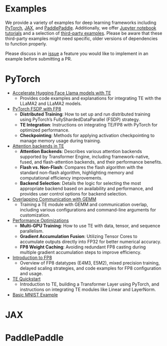 # Examples

We provide a variety of examples for deep learning frameworks including [PyTorch](https://github.com/huggingface/transformers/tree/main/examples/pytorch), [JAX](https://jax.readthedocs.io/en/latest/), and [PaddlePaddle](https://github.com/PaddlePaddle/Paddle). 
Additionally, we offer [Jupyter notebook tutorials](https://github.com/NVIDIA/TransformerEngine/tree/main/docs/examples) and a selection of [third-party examples](). Please be aware that these third-party examples might need specific, older versions of dependencies to function properly.

Please discuss in an [issue](https://github.com/NVIDIA/TransformerEngine/issues) a feature you would like to implement in an example before submitting a PR.

# PyTorch

- [Accelerate Hugging Face Llama models with TE](https://github.com/NVIDIA/TransformerEngine/blob/main/docs/examples/te_llama/tutorial_accelerate_hf_llama_with_te.ipynb)
  - Provides code examples and explanations for integrating TE with the LLaMA2 and LLaMA2 models.
- [PyTorch FSDP with FP8](https://github.com/NVIDIA/TransformerEngine/tree/main/examples/pytorch/fsdp)
  - **Distributed Training**: How to set up and run distributed training using PyTorch’s FullyShardedDataParallel (FSDP) strategy.
  - **TE Integration**: Instructions on integrating TE/FP8 with PyTorch for optimized performance.
  - **Checkpointing**: Methods for applying activation checkpointing to manage memory usage during training.
- [Attention backends in TE](https://github.com/NVIDIA/TransformerEngine/blob/main/docs/examples/attention/attention.ipynb)
  - **Attention Backends**: Describes various attention backends supported by Transformer Engine, including framework-native, fused, and flash-attention backends, and their performance benefits.
  - **Flash vs. Non-Flash**: Compares the flash algorithm with the standard non-flash algorithm, highlighting memory and computational efficiency improvements.
  - **Backend Selection**: Details the logic for selecting the most appropriate backend based on availability and performance, and provides user control options for backend selection.
- [Overlapping Communication with GEMM](https://github.com/NVIDIA/TransformerEngine/tree/main/examples/pytorch/comm_gemm_overlap)
  - Training a TE module with GEMM and communication overlap, including various configurations and command-line arguments for customization.
- [Performance Optimizations](https://github.com/NVIDIA/TransformerEngine/blob/main/docs/examples/advanced_optimizations.ipynb)
  - **Multi-GPU Training**: How to use TE with data, tensor, and sequence parallelism.
  - **Gradient Accumulation Fusion**: Utilizing Tensor Cores to accumulate outputs directly into FP32 for better numerical accuracy.
  - **FP8 Weight Caching**: Avoiding redundant FP8 casting during multiple gradient accumulation steps to improve efficiency.
- [Introduction to FP8](https://github.com/NVIDIA/TransformerEngine/blob/main/docs/examples/fp8_primer.ipynb)
  - Overview of FP8 datatypes (E4M3, E5M2), mixed precision training, delayed scaling strategies, and code examples for FP8 configuration and usage.
- [TE Quickstart](https://github.com/NVIDIA/TransformerEngine/blob/main/docs/examples/quickstart.ipynb)
  - Introduction to TE, building a Transformer Layer using PyTorch, and instructions on integrating TE modules like Linear and LayerNorm.
- [Basic MNIST Example](https://github.com/NVIDIA/TransformerEngine/tree/main/examples/pytorch/mnist)

# JAX

# PaddlePaddle
